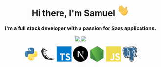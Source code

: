 
<div >
</div>

<h1 align="center">Hi there, I'm Samuel <img src="https://raw.githubusercontent.com/ABSphreak/ABSphreak/master/gifs/Hi.gif" width="40" /></h1>
<h3 align="center">I'm a full stack developer with a passion for Saas applications. </h3>

<p align='center'>
   <a href="https://www.linkedin.com/in/samuel-ironkwe/">
     <img height="30" src="https://github.com/yusuf8ahmed/mayHemant/blob/master/linkedin.png?raw=true">
  </a>
   
  <a href="https://x.com/csi0x">
    <img height="30" src="https://github.com/yusuf8ahmed/mayHemant/blob/master/twitter.png?raw=true">
  </a>
</p>

<div align="center">   
   <img src='https://github.com/devicons/devicon/blob/master/icons/python/python-original.svg' width='50'/> 
   <img src='https://github.com/devicons/devicon/blob/master/icons/flask/flask-original.svg' width='50'/>  
   <img src='https://github.com/devicons/devicon/blob/master/icons/typescript/typescript-original.svg' width='50'/> 
   <img src='https://github.com/devicons/devicon/blob/master/icons/nextjs/nextjs-original.svg' width='50'/> 
   <img src='https://github.com/devicons/devicon/blob/master/icons/nodejs/nodejs-original.svg' width='50'/> 
   <img src='https://github.com/devicons/devicon/blob/master/icons/javascript/javascript-plain.svg' width='50'/> 
   <img src='https://github.com/devicons/devicon/blob/master/icons/postgresql/postgresql-original.svg' width='50'/> 
</div>

<br>

